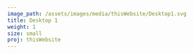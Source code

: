 ```yaml
---
image_path: /assets/images/media/thisWebsite/Desktop1.svg
title: Desktop 1
weight: 1
size: small
proj: thisWebsite
---
```

